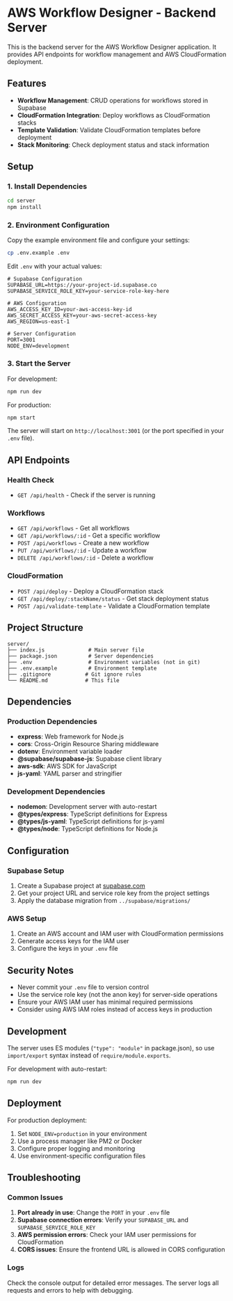 # AWS Workflow Designer - Backend Server

This is the backend server for the AWS Workflow Designer application. It provides API endpoints for workflow management and AWS CloudFormation deployment.

## Features

- **Workflow Management**: CRUD operations for workflows stored in Supabase
- **CloudFormation Integration**: Deploy workflows as CloudFormation stacks
- **Template Validation**: Validate CloudFormation templates before deployment
- **Stack Monitoring**: Check deployment status and stack information

## Setup

### 1. Install Dependencies

```bash
cd server
npm install
```

### 2. Environment Configuration

Copy the example environment file and configure your settings:

```bash
cp .env.example .env
```

Edit `.env` with your actual values:

```env
# Supabase Configuration
SUPABASE_URL=https://your-project-id.supabase.co
SUPABASE_SERVICE_ROLE_KEY=your-service-role-key-here

# AWS Configuration
AWS_ACCESS_KEY_ID=your-aws-access-key-id
AWS_SECRET_ACCESS_KEY=your-aws-secret-access-key
AWS_REGION=us-east-1

# Server Configuration
PORT=3001
NODE_ENV=development
```

### 3. Start the Server

For development:
```bash
npm run dev
```

For production:
```bash
npm start
```

The server will start on `http://localhost:3001` (or the port specified in your `.env` file).

## API Endpoints

### Health Check
- `GET /api/health` - Check if the server is running

### Workflows
- `GET /api/workflows` - Get all workflows
- `GET /api/workflows/:id` - Get a specific workflow
- `POST /api/workflows` - Create a new workflow
- `PUT /api/workflows/:id` - Update a workflow
- `DELETE /api/workflows/:id` - Delete a workflow

### CloudFormation
- `POST /api/deploy` - Deploy a CloudFormation stack
- `GET /api/deploy/:stackName/status` - Get stack deployment status
- `POST /api/validate-template` - Validate a CloudFormation template

## Project Structure

```
server/
├── index.js              # Main server file
├── package.json          # Server dependencies
├── .env                  # Environment variables (not in git)
├── .env.example          # Environment template
├── .gitignore           # Git ignore rules
└── README.md            # This file
```

## Dependencies

### Production Dependencies
- **express**: Web framework for Node.js
- **cors**: Cross-Origin Resource Sharing middleware
- **dotenv**: Environment variable loader
- **@supabase/supabase-js**: Supabase client library
- **aws-sdk**: AWS SDK for JavaScript
- **js-yaml**: YAML parser and stringifier

### Development Dependencies
- **nodemon**: Development server with auto-restart
- **@types/express**: TypeScript definitions for Express
- **@types/js-yaml**: TypeScript definitions for js-yaml
- **@types/node**: TypeScript definitions for Node.js

## Configuration

### Supabase Setup
1. Create a Supabase project at [supabase.com](https://supabase.com)
2. Get your project URL and service role key from the project settings
3. Apply the database migration from `../supabase/migrations/`

### AWS Setup
1. Create an AWS account and IAM user with CloudFormation permissions
2. Generate access keys for the IAM user
3. Configure the keys in your `.env` file

## Security Notes

- Never commit your `.env` file to version control
- Use the service role key (not the anon key) for server-side operations
- Ensure your AWS IAM user has minimal required permissions
- Consider using AWS IAM roles instead of access keys in production

## Development

The server uses ES modules (`"type": "module"` in package.json), so use `import/export` syntax instead of `require/module.exports`.

For development with auto-restart:
```bash
npm run dev
```

## Deployment

For production deployment:

1. Set `NODE_ENV=production` in your environment
2. Use a process manager like PM2 or Docker
3. Configure proper logging and monitoring
4. Use environment-specific configuration files

## Troubleshooting

### Common Issues

1. **Port already in use**: Change the `PORT` in your `.env` file
2. **Supabase connection errors**: Verify your `SUPABASE_URL` and `SUPABASE_SERVICE_ROLE_KEY`
3. **AWS permission errors**: Check your IAM user permissions for CloudFormation
4. **CORS issues**: Ensure the frontend URL is allowed in CORS configuration

### Logs

Check the console output for detailed error messages. The server logs all requests and errors to help with debugging.